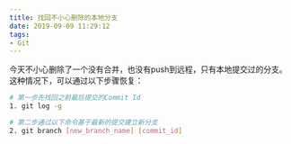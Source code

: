```yaml
---
title: 找回不小心删除的本地分支
date: 2019-09-09 11:29:12
tags:
- Git
---
```


今天不小心删除了一个没有合并，也没有push到远程，只有本地提交过的分支。
这种情况下，可以通过以下步骤恢复：

```bash
# 第一步先找回之前最后提交的Commit Id
1. git log -g

# 第二步通过以下命令基于最新的提交建立新分支
2. git branch [new_branch_name] [commit_id]
```